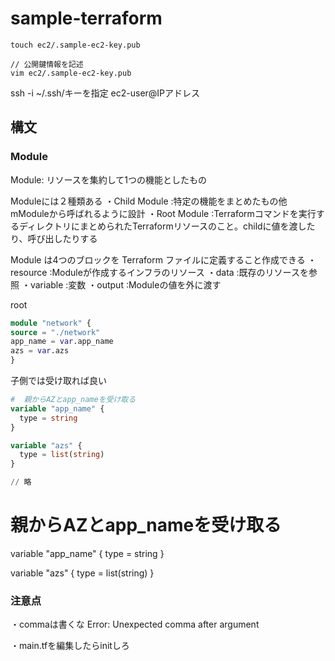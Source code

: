 # sample-terraform

```
touch ec2/.sample-ec2-key.pub

// 公開鍵情報を記述
vim ec2/.sample-ec2-key.pub
```

ssh -i ~/.ssh/キーを指定 ec2-user@IPアドレス

## 構文
### Module
Module: リソースを集約して1つの機能としたもの

Moduleには２種類ある
・Child Module :特定の機能をまとめたもの他mModuleから呼ばれるように設計
・Root Module  :Terraformコマンドを実行するディレクトリにまとめられたTerraformリソースのこと。childに値を渡したり、呼び出したりする

Module は4つのブロックを Terraform ファイルに定義すること作成できる
・resource :Moduleが作成するインフラのリソース
・data     :既存のリソースを参照
・variable :変数
・output   :Moduleの値を外に渡す

root
```terraform
module "network" {
source = "./network"
app_name = var.app_name
azs = var.azs
}
```

子側では受け取れば良い
```terraform
#  親からAZとapp_nameを受け取る
variable "app_name" {
  type = string
}

variable "azs" {
  type = list(string)
}

// 略
```
#  親からAZとapp_nameを受け取る
variable "app_name" {
type = string
}

variable "azs" {
type = list(string)
}


### 注意点
・commaは書くな
Error: Unexpected comma after argument

・main.tfを編集したらinitしろ